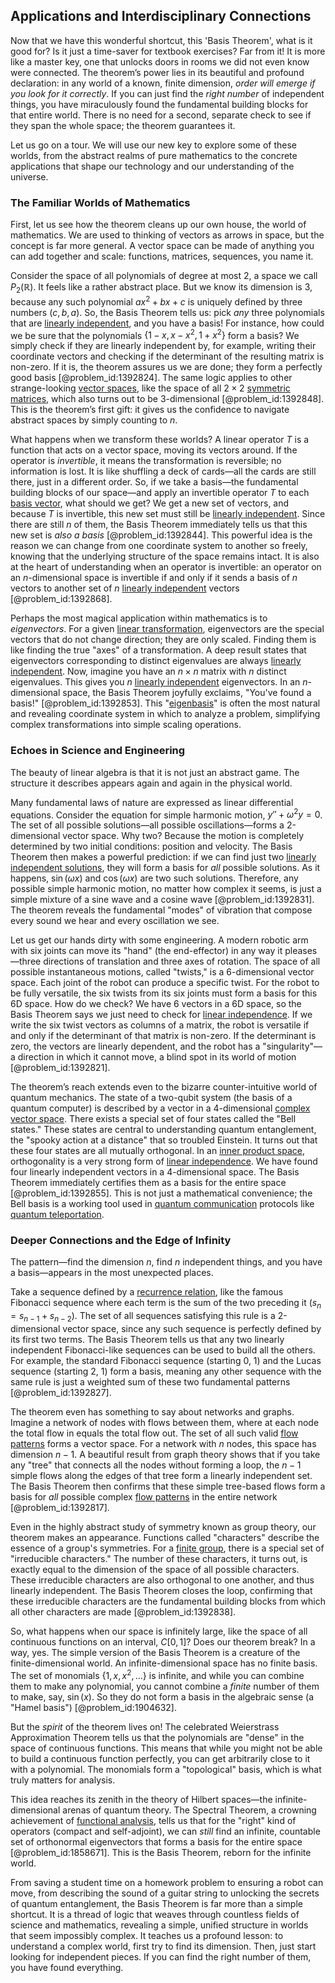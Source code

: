 ## Applications and Interdisciplinary Connections

Now that we have this wonderful shortcut, this 'Basis Theorem', what is it good for? Is it just a time-saver for textbook exercises? Far from it! It is more like a master key, one that unlocks doors in rooms we did not even know were connected. The theorem’s power lies in its beautiful and profound declaration: in any world of a known, finite dimension, *order will emerge if you look for it correctly*. If you can just find the *right number* of independent things, you have miraculously found the fundamental building blocks for that entire world. There is no need for a second, separate check to see if they span the whole space; the theorem guarantees it.

Let us go on a tour. We will use our new key to explore some of these worlds, from the abstract realms of pure mathematics to the concrete applications that shape our technology and our understanding of the universe.

### The Familiar Worlds of Mathematics

First, let us see how the theorem cleans up our own house, the world of mathematics. We are used to thinking of vectors as arrows in space, but the concept is far more general. A vector space can be made of anything you can add together and scale: functions, matrices, sequences, you name it.

Consider the space of all polynomials of degree at most 2, a space we call $P_2(\mathbb{R})$. It feels like a rather abstract place. But we know its dimension is 3, because any such polynomial $ax^2 + bx + c$ is uniquely defined by three numbers $(c, b, a)$. So, the Basis Theorem tells us: pick *any* three polynomials that are [linearly independent](@article_id:147713), and you have a basis! For instance, how could we be sure that the polynomials $\{1 - x, x - x^2, 1 + x^2\}$ form a basis? We simply check if they are linearly independent by, for example, writing their coordinate vectors and checking if the determinant of the resulting matrix is non-zero. If it is, the theorem assures us we are done; they form a perfectly good basis [@problem_id:1392824]. The same logic applies to other strange-looking [vector spaces](@article_id:136343), like the space of all $2 \times 2$ [symmetric matrices](@article_id:155765), which also turns out to be 3-dimensional [@problem_id:1392848]. This is the theorem’s first gift: it gives us the confidence to navigate abstract spaces by simply counting to $n$.

What happens when we transform these worlds? A linear operator $T$ is a function that acts on a vector space, moving its vectors around. If the operator is *invertible*, it means the transformation is reversible; no information is lost. It is like shuffling a deck of cards—all the cards are still there, just in a different order. So, if we take a basis—the fundamental building blocks of our space—and apply an invertible operator $T$ to each [basis vector](@article_id:199052), what should we get? We get a new set of vectors, and because $T$ is invertible, this new set must still be [linearly independent](@article_id:147713). Since there are still $n$ of them, the Basis Theorem immediately tells us that this new set is *also a basis* [@problem_id:1392844]. This powerful idea is the reason we can change from one coordinate system to another so freely, knowing that the underlying structure of the space remains intact. It is also at the heart of understanding when an operator is invertible: an operator on an $n$-dimensional space is invertible if and only if it sends a basis of $n$ vectors to another set of $n$ [linearly independent](@article_id:147713) vectors [@problem_id:1392868].

Perhaps the most magical application within mathematics is to *eigenvectors*. For a given [linear transformation](@article_id:142586), eigenvectors are the special vectors that do not change direction; they are only scaled. Finding them is like finding the true "axes" of a transformation. A deep result states that eigenvectors corresponding to distinct eigenvalues are always [linearly independent](@article_id:147713). Now, imagine you have an $n \times n$ matrix with $n$ distinct eigenvalues. This gives you $n$ [linearly independent](@article_id:147713) eigenvectors. In an $n$-dimensional space, the Basis Theorem joyfully exclaims, "You've found a basis!" [@problem_id:1392853]. This "[eigenbasis](@article_id:150915)" is often the most natural and revealing coordinate system in which to analyze a problem, simplifying complex transformations into simple scaling operations.

### Echoes in Science and Engineering

The beauty of linear algebra is that it is not just an abstract game. The structure it describes appears again and again in the physical world.

Many fundamental laws of nature are expressed as linear differential equations. Consider the equation for simple harmonic motion, $y'' + \omega^2 y = 0$. The set of all possible solutions—all possible oscillations—forms a 2-dimensional vector space. Why two? Because the motion is completely determined by two initial conditions: position and velocity. The Basis Theorem then makes a powerful prediction: if we can find just two [linearly independent solutions](@article_id:184947), they will form a basis for *all* possible solutions. As it happens, $\sin(\omega x)$ and $\cos(\omega x)$ are two such solutions. Therefore, any possible simple harmonic motion, no matter how complex it seems, is just a simple mixture of a sine wave and a cosine wave [@problem_id:1392831]. The theorem reveals the fundamental "modes" of vibration that compose every sound we hear and every oscillation we see.

Let us get our hands dirty with some engineering. A modern robotic arm with six joints can move its "hand" (the end-effector) in any way it pleases—three directions of translation and three axes of rotation. The space of all possible instantaneous motions, called "twists," is a 6-dimensional vector space. Each joint of the robot can produce a specific twist. For the robot to be fully versatile, the six twists from its six joints must form a basis for this 6D space. How do we check? We have 6 vectors in a 6D space, so the Basis Theorem says we just need to check for [linear independence](@article_id:153265). If we write the six twist vectors as columns of a matrix, the robot is versatile if and only if the determinant of that matrix is non-zero. If the determinant is zero, the vectors are linearly dependent, and the robot has a "singularity"—a direction in which it cannot move, a blind spot in its world of motion [@problem_id:1392821].

The theorem’s reach extends even to the bizarre counter-intuitive world of quantum mechanics. The state of a two-qubit system (the basis of a quantum computer) is described by a vector in a 4-dimensional [complex vector space](@article_id:152954). There exists a special set of four states called the "Bell states." These states are central to understanding quantum entanglement, the "spooky action at a distance" that so troubled Einstein. It turns out that these four states are all mutually orthogonal. In an [inner product space](@article_id:137920), orthogonality is a very strong form of [linear independence](@article_id:153265). We have found four linearly independent vectors in a 4-dimensional space. The Basis Theorem immediately certifies them as a basis for the entire space [@problem_id:1392855]. This is not just a mathematical convenience; the Bell basis is a working tool used in [quantum communication](@article_id:138495) protocols like [quantum teleportation](@article_id:143991).

### Deeper Connections and the Edge of Infinity

The pattern—find the dimension $n$, find $n$ independent things, and you have a basis—appears in the most unexpected places.

Take a sequence defined by a [recurrence relation](@article_id:140545), like the famous Fibonacci sequence where each term is the sum of the two preceding it ($s_n = s_{n-1} + s_{n-2}$). The set of all sequences satisfying this rule is a 2-dimensional vector space, since any such sequence is perfectly defined by its first two terms. The Basis Theorem tells us that any two linearly independent Fibonacci-like sequences can be used to build all the others. For example, the standard Fibonacci sequence (starting 0, 1) and the Lucas sequence (starting 2, 1) form a basis, meaning any other sequence with the same rule is just a weighted sum of these two fundamental patterns [@problem_id:1392827].

The theorem even has something to say about networks and graphs. Imagine a network of nodes with flows between them, where at each node the total flow in equals the total flow out. The set of all such valid [flow patterns](@article_id:152984) forms a vector space. For a network with $n$ nodes, this space has dimension $n-1$. A beautiful result from graph theory shows that if you take any "tree" that connects all the nodes without forming a loop, the $n-1$ simple flows along the edges of that tree form a linearly independent set. The Basis Theorem then confirms that these simple tree-based flows form a basis for *all* possible complex [flow patterns](@article_id:152984) in the entire network [@problem_id:1392817].

Even in the highly abstract study of symmetry known as group theory, our theorem makes an appearance. Functions called "characters" describe the essence of a group's symmetries. For a [finite group](@article_id:151262), there is a special set of "irreducible characters." The number of these characters, it turns out, is exactly equal to the dimension of the space of all possible characters. These irreducible characters are also orthogonal to one another, and thus linearly independent. The Basis Theorem closes the loop, confirming that these irreducible characters are the fundamental building blocks from which all other characters are made [@problem_id:1392838].

So, what happens when our space is infinitely large, like the space of all continuous functions on an interval, $C[0,1]$? Does our theorem break? In a way, yes. The simple version of the Basis Theorem is a creature of the finite-dimensional world. An infinite-dimensional space has no finite basis. The set of monomials $\{1, x, x^2, \dots \}$ is infinite, and while you can combine them to make any polynomial, you cannot combine a *finite* number of them to make, say, $\sin(x)$. So they do not form a basis in the algebraic sense (a "Hamel basis") [@problem_id:1904632].

But the *spirit* of the theorem lives on! The celebrated Weierstrass Approximation Theorem tells us that the polynomials are "dense" in the space of continuous functions. This means that while you might not be able to build a continuous function perfectly, you can get arbitrarily close to it with a polynomial. The monomials form a "topological" basis, which is what truly matters for analysis.

This idea reaches its zenith in the theory of Hilbert spaces—the infinite-dimensional arenas of quantum theory. The Spectral Theorem, a crowning achievement of [functional analysis](@article_id:145726), tells us that for the "right" kind of operators (compact and self-adjoint), we can *still* find an infinite, countable set of orthonormal eigenvectors that forms a basis for the entire space [@problem_id:1858671]. This is the Basis Theorem, reborn for the infinite world.

From saving a student time on a homework problem to ensuring a robot can move, from describing the sound of a guitar string to unlocking the secrets of quantum entanglement, the Basis Theorem is far more than a simple shortcut. It is a thread of logic that weaves through countless fields of science and mathematics, revealing a simple, unified structure in worlds that seem impossibly complex. It teaches us a profound lesson: to understand a complex world, first try to find its dimension. Then, just start looking for independent pieces. If you can find the right number of them, you have found everything.